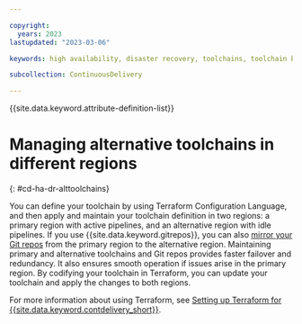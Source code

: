 ```yaml
---

copyright:
  years: 2023
lastupdated: "2023-03-06"

keywords: high availability, disaster recovery, toolchains, toolchain backup

subcollection: ContinuousDelivery

---
```


{{site.data.keyword.attribute-definition-list}}

# Managing alternative toolchains in different regions
{: #cd-ha-dr-alttoolchains}

You can define your toolchain by using Terraform Configuration Language, and then apply and maintain your toolchain definition in two regions: a primary region with active pipelines, and an alternative region with idle pipelines. If you use {{site.data.keyword.gitrepos}}, you can also [mirror your Git repos](/docs/ContinuousDelivery?topic=ContinuousDelivery-cd-ha-dr-mirrorgit) from the primary region to the alternative region. Maintaining primary and alternative toolchains and Git repos provides faster failover and redundancy. It also ensures smooth operation if issues arise in the primary region. By codifying your toolchain in Terraform, you can update your toolchain and apply the changes to both regions.

For more information about using Terraform, see [Setting up Terraform for {{site.data.keyword.contdelivery_short}}](/docs/ContinuousDelivery?topic=ContinuousDelivery-terraform-setup).
